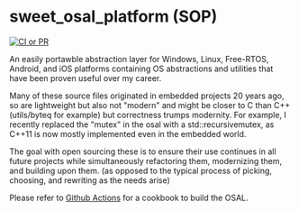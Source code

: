 # sweet_osal_platform (SOP)

[![CI or PR](https://github.com/cfogelklou/sweet_osal_platform/actions/workflows/ci_pr.yml/badge.svg?branch=master)](https://github.com/cfogelklou/sweet_osal_platform/actions/workflows/ci_pr.yml)

An easily portawble abstraction layer for Windows, Linux, Free-RTOS, Android, and iOS platforms containing OS abstractions and utilities that have been proven useful over my career.

Many of these source files originated in embedded projects 20 years ago, so are lightweight but also not "modern" and might be closer to C than C++ (utils/byteq for example) but correctness trumps modernity. For example, I recently replaced the "mutex" in the osal with a std::recursivemutex, as C++11 is now mostly implemented even in the embedded world.

The goal with open sourcing these is to ensure their use continues in all future projects while simultaneously refactoring them, modernizing them, and building upon them. (as opposed to the typical process of picking, choosing, and rewriting as the needs arise)

Please refer to [Github Actions](https://github.com/cfogelklou/sweet_osal_platform/actions/workflows/ci_pr.yml) for a cookbook to build the OSAL.
